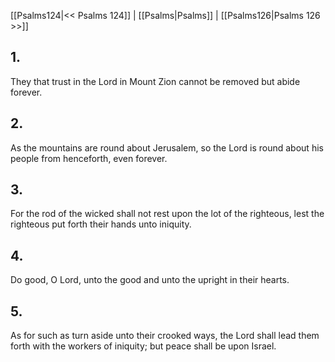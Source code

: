 [[Psalms124|<< Psalms 124]] | [[Psalms|Psalms]] | [[Psalms126|Psalms 126 >>]]
## 1.
They that trust in the Lord in Mount Zion cannot be removed but abide forever.
## 2.
As the mountains are round about Jerusalem, so the Lord is round about his people from henceforth, even forever.
## 3.
For the rod of the wicked shall not rest upon the lot of the righteous, lest the righteous put forth their hands unto iniquity.
## 4.
Do good, O Lord, unto the good and unto the upright in their hearts.
## 5.
As for such as turn aside unto their crooked ways, the Lord shall lead them forth with the workers of iniquity; but peace shall be upon Israel.

